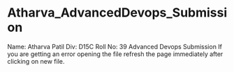 # Atharva_AdvancedDevops_Submission
Name: Atharva Patil
Div: D15C
Roll No: 39
Advanced Devops Submission
If you are getting an error opening the file refresh the page immediately after clicking on new file.
